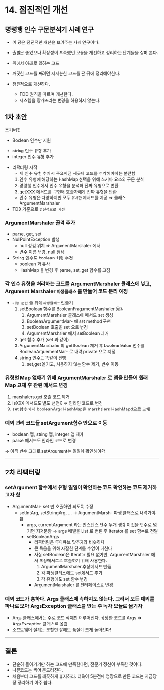 # 14. 점진적인 개선

## 명령행 인수 구문분석기 사례 연구

- 이 장은 점진적인 개선을 보여주는 사례 연구이다.
- 출발은 좋았으나 확장성이 부족했던 모듈을 개선하고 정리하는 단계들을 살펴 본다.

- 위에서 아래로 읽히는 코드
- 깨끗한 코드를 짜려면 지저분한 코드를 짠 뒤에 정리해야한다.
- 점진적으로 개선하다.
    - TDD 원칙을 따르며 개선한다.
    - 시스템을 망가뜨리는 변경을 허용하지 않는다.

## 1차 초안

초기버전 

- Boolean 인수만 지원 
+ string 인수 유형 추가 
+ integer 인수 유형 추가
- 리팩터링 시작
    - 새 인수 유형 추가시 주요지점 세곳에 코드를 추가해야하는 불편함
    1. 인수 유형에 해당하는 HashMap 선택을 위해 스키마 요소의 구문 분석 
    2. 명령행 인수에서 인수 유형을 분석해 진짜 유형으로 변환 
    3. getXXX 메서드를 구현해 호출자에게 진짜 유형을 반환 
    - 인수 유형은 다양하지만 모두 `유사한` 메서드를 제공 ⇒ 클래스 ArgumentMarshaler
- TDD 기준으로 `점진적으로 개선`

### ArgumentMarshaler 골격 추가

- parse, get, set
- NullPointException 발생
    - null 정검 위치 ⇒ ArgumentMarshaler 에서
    - 변수 이름 변경, null 점검
- String 인수도 boolean 처럼 수정
    - boolean 과 유사
    - HashMap 을 변경 후 parse, set, get 함수를 고침

### 각 인수 유형을 처리하는 코드를 ArgumentMarshaler 클래스에 넣고, Argument Marshaler `파생클래스` 를 만들어 코드 분리 예정

- `기능 분산` 을 위해 `파생클래스` 만들기
    1. setBoolean 함수를 BooleanFragumentMarshaler 옮김
        1. ArgumentMarshaler 클래스에 메서드 set 생성 
        2. BooleanArgumentMar- 에 set method 구현 
        3. setBoolean 호출을 set 으로 변경 
        4. ArgumentMarshaler 에서 setBoolean 제거 
    2. get 함수 추가 (set 과 같이)
    3. ArgumentMarshaler 의 getBoolean 제거 후 booleanValue 변수를 BooleanArguementMar- 로 내려 private 으로 지정 
    4. string 인수도 똑같이 진행 
        1. set,get 옮기고, 사용하지 않는 함수 제거, 변수 이동 

### 유형별 Map 없애기 위해 ArgumentMarshaler 로 맵을 만들어 원래 Map 교체 후 관련 메서드 변경

1. marshalers.get 호출 코드 제거 
2. isXXX 메서드도 별도 선언X ⇒ 인라인 코드로 변경 
3. set 함수에서 booleanArgs HashMap을 marshalers HashMapd으로 교체 

### 예외 관리 코드들 setArgument함수 안으로 이동

- boolean 맵, string 맵, integer 맵 제거
- parse 메서드도 인라인 코드로 변경

→ 아직 변수 그대로 setArgument는 일일이 확인해야함 

---

## 2차 리팩터링

### setArgument 함수에서 유형 일일이 확인하는 코드 확인하는 코드 제거하고자 함

- ArgumentMar- set 만 호출하면 되도록 수정
    - setIntArg, setStringArg, ... → ArgumentMarsh- 파생 클래스로 내려가야함
        - args, currentArgument 라는 인스턴스 변수 두개 생김
        이것을 인수로 넘기면 지저분함
        → args 배열을 List 로 변환 후 Iterator 를 set 함수로 전달
        - setBooleanArgs
            - 리팩터링은 루미큐브 맞추기와 비슷하다 
            - 큰 묶음을 위해 자잘한 단계를 수없이 거친다
            - 사실 setBoolean은 Iterator 필요 없지만, ArgumentMarshaler 에서 추상메서드로 호출하기 위해 사용한다.
                1. ArgumentMarshaler 추상메서드 만듦
                2. 각 파생클래스에도 set메서드 추가 
                3. 각 유형에도 set 함수 변경 
            - ArgumentMarshaler 를 인터페이스로 변경

### 예외 코드가 흉하다. Args 클래스에 속하지도 않는다. 그래서 모든 예외를 하나로 모아 ArgsException 클래스를 만든 후 **독자 모듈**로 옮기자.

- Args 클래스에서는 주로 코드 삭제만 이루어진다. 상당한 코드를 Args ⇒ ArgsException 클래스로 옮김
- 소프트웨어 설계는 분할만 잘해도 품질이 크게 높아진다!

---

## 결론

- 단순히 돌아가기만 하는 코드에 만족한다면, 전문가 정신이 부족한 것이다.
- 나쁜코드는 썩어 문드러진다.
- 처음부터 코드를 깨끗하게 휴지하라. 더욱이 5분전에 엉망으로 만든 코드는 지금당장 정리하기 아주 쉽다.
